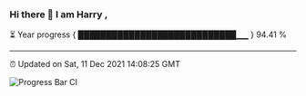 ### Hi there 👋 I am Harry , 

⏳ Year progress { ████████████████████████████▁▁ } 94.41 %

---

⏰ Updated on Sat, 11 Dec 2021 14:08:25 GMT

![Progress Bar CI](https://github.com/duykhang68/duykhang68/workflows/Progress%20Bar%20CI/badge.svg)
